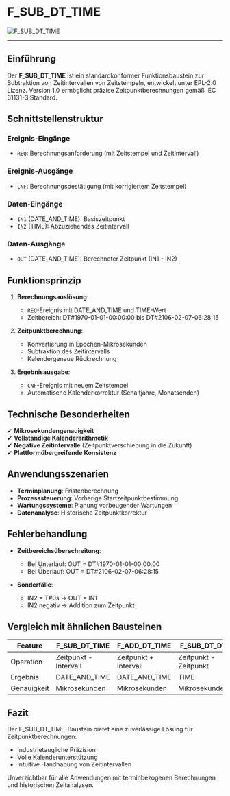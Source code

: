 # F_SUB_DT_TIME

![F_SUB_DT_TIME](https://github.com/user-attachments/assets/7408a361-8399-43ee-b55a-0e223571633e)

* * * * * * * * * *

## Einführung
Der **F_SUB_DT_TIME** ist ein standardkonformer Funktionsbaustein zur Subtraktion von Zeitintervallen von Zeitstempeln, entwickelt unter EPL-2.0 Lizenz. Version 1.0 ermöglicht präzise Zeitpunktberechnungen gemäß IEC 61131-3 Standard.

## Schnittstellenstruktur

### **Ereignis-Eingänge**
- `REQ`: Berechnungsanforderung (mit Zeitstempel und Zeitintervall)

### **Ereignis-Ausgänge**
- `CNF`: Berechnungsbestätigung (mit korrigiertem Zeitstempel)

### **Daten-Eingänge**
- `IN1` (DATE_AND_TIME): Basiszeitpunkt
- `IN2` (TIME): Abzuziehendes Zeitintervall

### **Daten-Ausgänge**
- `OUT` (DATE_AND_TIME): Berechneter Zeitpunkt (IN1 - IN2)

## Funktionsprinzip

1. **Berechnungsauslösung**:
   - `REQ`-Ereignis mit DATE_AND_TIME und TIME-Wert
   - Zeitbereich: DT#1970-01-01-00:00:00 bis DT#2106-02-07-06:28:15

2. **Zeitpunktberechnung**:
   - Konvertierung in Epochen-Mikrosekunden
   - Subtraktion des Zeitintervalls
   - Kalendergenaue Rückrechnung

3. **Ergebnisausgabe**:
   - `CNF`-Ereignis mit neuem Zeitstempel
   - Automatische Kalenderkorrektur (Schaltjahre, Monatsenden)

## Technische Besonderheiten

✔ **Mikrosekundengenauigkeit**  
✔ **Vollständige Kalenderarithmetik**  
✔ **Negative Zeitintervalle** (Zeitpunktverschiebung in die Zukunft)  
✔ **Plattformübergreifende Konsistenz**  

## Anwendungsszenarien

- **Terminplanung**: Fristenberechnung
- **Prozesssteuerung**: Vorherige Startzeitpunktbestimmung
- **Wartungssysteme**: Planung vorbeugender Wartungen
- **Datenanalyse**: Historische Zeitpunktkorrektur

## Fehlerbehandlung

- **Zeitbereichsüberschreitung**:
  - Bei Unterlauf: OUT = DT#1970-01-01-00:00:00
  - Bei Überlauf: OUT = DT#2106-02-07-06:28:15

- **Sonderfälle**:
  - IN2 = T#0s → OUT = IN1
  - IN2 negativ → Addition zum Zeitpunkt

## Vergleich mit ähnlichen Bausteinen

| Feature        | F_SUB_DT_TIME | F_ADD_DT_TIME | F_SUB_DT_DT |
|---------------|---------------|---------------|-------------|
| Operation     | Zeitpunkt - Intervall | Zeitpunkt + Intervall | Zeitpunkt - Zeitpunkt |
| Ergebnis      | DATE_AND_TIME | DATE_AND_TIME | TIME        |
| Genauigkeit   | Mikrosekunden | Mikrosekunden | Mikrosekunden |

## Fazit

Der F_SUB_DT_TIME-Baustein bietet eine zuverlässige Lösung für Zeitpunktberechnungen:

- Industrietaugliche Präzision
- Volle Kalenderunterstützung
- Intuitive Handhabung von Zeitintervallen

Unverzichtbar für alle Anwendungen mit terminbezogenen Berechnungen und historischen Zeitanalysen.
